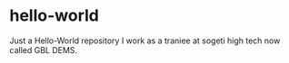 # hello-world
Just a Hello-World repository
I work as a traniee at sogeti high tech now called GBL DEMS.
